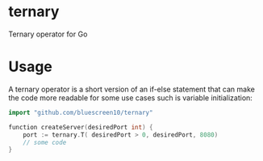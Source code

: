 # ternary

Ternary operator for Go

# Usage

A ternary operator is a short version of an if-else statement that can make
the code more readable for some use cases such is variable initialization:

```go
import "github.com/bluescreen10/ternary"

function createServer(desiredPort int) {
    port := ternary.T( desiredPort > 0, desiredPort, 8080)
    // some code
}
```
